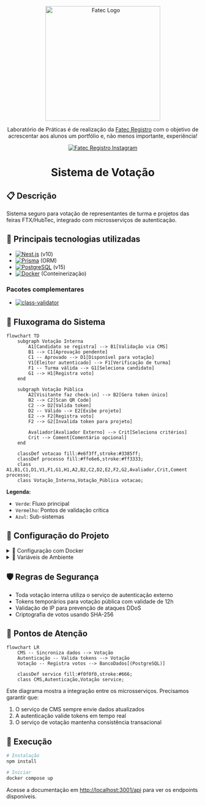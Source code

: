 <p align="center">
  <a href="https://fatecregistro.cps.sp.gov.br/" target="blank"><img src="https://bkpsitecpsnew.blob.core.windows.net/uploadsitecps/sites/40/2024/03/fatec_registro.png" width="300" alt="Fatec Logo" /></a>
</p>

<p align="center">Laboratório de Práticas é de realização da <a href="https://fatecregistro.cps.sp.gov.br/" target="_blank">Fatec Registro</a> com o objetivo de acrescentar aos alunos um portfólio e, não menos importante, experiência!</p>
<p align="center">
<a href="https://www.instagram.com/fatecregistro/" target="_blank"><img src="https://img.shields.io/badge/Instagram-E4405F?style=for-the-badge&logo=instagram&logoColor=white" alt="Fatec Registro Instagram" /></a>
</p>

<h1 align="center">Sistema de Votação</h1>

## 📋 Descrição

Sistema seguro para votação de representantes de turma e projetos das feiras FTX/HubTec, integrado com microsserviços de autenticação.

## 👔 Principais tecnologias utilizadas

- [![Nest.js](https://img.shields.io/badge/-NestJs-ea2845?style=for-the-badge&logo=nestjs&logoColor=white)](https://nestjs.com/) (v10)
- [![Prisma](https://img.shields.io/badge/Prisma-2D3748?style=for-the-badge&logo=prisma&logoColor=white)](https://www.prisma.io/) (ORM)
- [![PostgreSQL](https://img.shields.io/badge/PostgreSQL-4169E1?style=for-the-badge&logo=postgresql&logoColor=white)](https://www.postgresql.org/) (v15)
- [![Docker](https://img.shields.io/badge/Docker-2496ED?style=for-the-badge&logo=docker&logoColor=white)](https://www.docker.com/) (Conteinerização)

### Pacotes complementares
- [![class-validator](https://img.shields.io/badge/class--validator-0.14.0-green?style=flat-square)](https://github.com/typestack/class-validator)

## 🔧 Fluxograma do Sistema

```mermaid
flowchart TD
    subgraph Votação Interna
        A1[Candidato se registra] --> B1[Validação via CMS]
        B1 --> C1[Aprovação pendente]
        C1 -- Aprovado --> D1[Disponível para votação]
        V1[Eleitor autenticado] --> F1[Verificação de turma]
        F1 -- Turma válida --> G1[Seleciona candidato]
        G1 --> H1[Registra voto]
    end

    subgraph Votação Pública
        A2[Visitante faz check-in] --> B2[Gera token único]
        B2 --> C2[Scan QR Code]
        C2 --> D2[Valida token]
        D2 -- Válido --> E2[Exibe projeto]
        E2 --> F2[Registra voto]
        F2 --> G2[Invalida token para projeto]
        
        Avaliador[Avaliador Externo] --> Crit[Seleciona critérios]
        Crit --> Coment[Comentário opcional]
    end

    classDef votacao fill:#e6f3ff,stroke:#3385ff;
    classDef processo fill:#ffe6e6,stroke:#ff3333;
    class A1,B1,C1,D1,V1,F1,G1,H1,A2,B2,C2,D2,E2,F2,G2,Avaliador,Crit,Coment processo;
    class Votação_Interna,Votação_Pública votacao;
```

**Legenda:**
- `Verde`: Fluxo principal
- `Vermelho`: Pontos de validação crítica
- `Azul`: Sub-sistemas

## 🔧 Configuração do Projeto

<details>
<summary>🐳 Configuração com Docker</summary>

```bash
# Banco de Dados
docker run --name votacao-db -e POSTGRES_USER=admin -e POSTGRES_PASSWORD=admin -e POSTGRES_DB=votacao -p 5432:5432 -d postgres

# Aplicação
docker build -t votacao-api .
docker run -p 3000:3000 --link votacao-db votacao-api
```
</details>

<details>
<summary>🔑 Variáveis de Ambiente</summary>

```env
DATABASE_URL="postgresql://admin:admin@localhost:5432/votacao?schema=public"
AUTH_SERVICE_URL="http://autenticacao-service"
VOTACAO_ABERTA="true"
TOKEN_SECRET="sua_chave_secreta"
```
</details>

## 🛡️ Regras de Segurança

- Toda votação interna utiliza o serviço de autenticação externo
- Tokens temporários para votação pública com validade de 12h
- Validação de IP para prevenção de ataques DDoS
- Criptografia de votos usando SHA-256

## 📌 Pontos de Atenção

```mermaid
flowchart LR
    CMS -- Sincroniza dados --> Votação
    Autenticação -- Valida tokens --> Votação
    Votação -- Registra votos --> BancoDados[(PostgreSQL)]
    
    classDef service fill:#f0f0f0,stroke:#666;
    class CMS,Autenticação,Votação service;
```

Este diagrama mostra a integração entre os microsserviços. Precisamos garantir que:
1. O serviço de CMS sempre envie dados atualizados
2. A autenticação valide tokens em tempo real
3. O serviço de votação mantenha consistência transacional

## 🚀 Execução

```bash
# Instalação
npm install

# Iniciar
docker compose up
```

Acesse a documentação em [http://localhost:3001/api](http://localhost:3001/api) para ver os endpoints disponíveis.
